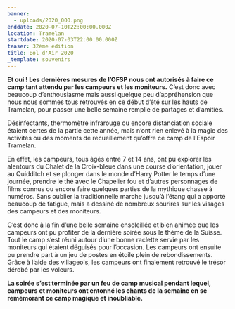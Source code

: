 ```yaml
---
banner:
  - uploads/2020_000.png
enddate: 2020-07-10T22:00:00.000Z
location: Tramelan
startdate: 2020-07-03T22:00:00.000Z
teaser: 32ème édition
title: Bol d'Air 2020
_template: souvenirs
---
```


**Et oui ! Les dernières mesures de l’OFSP nous ont autorisés à faire ce camp tant attendu par les campeurs et les moniteurs.** C’est donc avec beaucoup d’enthousiasme mais aussi quelque peu d’appréhension que nous nous sommes tous retrouvés en ce début d’été sur les hauts de Tramelan, pour passer une belle semaine remplie de partages et d’amitiés.

Désinfectants, thermomètre infrarouge ou encore distanciation sociale étaient certes de la partie cette année, mais n’ont rien enlevé à la magie des activités ou des moments de recueillement qu’offre ce camp de l’Espoir Tramelan.

En effet, les campeurs, tous âgés entre 7 et 14 ans, ont pu explorer les alentours du Chalet de la Croix-bleue dans une course d’orientation, jouer au Quidditch et se plonger dans le monde d’Harry Potter le temps d’une journée, prendre le thé avec le Chapelier fou et d’autres personnages de films connus ou encore faire quelques parties de la mythique chasse à numéros. Sans oublier la traditionnelle marche jusqu’à l’étang qui a apporté beaucoup de fatigue, mais a dessiné de nombreux sourires sur les visages des campeurs et des moniteurs.

C’est donc à la fin d’une belle semaine ensoleillée et bien animée que les campeurs ont pu profiter de la dernière soirée sous le thème de la Suisse. Tout le camp s’est réuni autour d’une bonne raclette servie par les moniteurs qui étaient déguisés pour l’occasion. Les campeurs ont ensuite pu prendre part à un jeu de postes en étoile plein de rebondissements. Grâce à l’aide des villageois, les campeurs ont finalement retrouvé le trésor dérobé par les voleurs.

**La soirée s’est terminée par un feu de camp musical pendant lequel,  campeurs et moniteurs ont entonné les chants de la semaine en se remémorant ce camp magique et inoubliable.**


